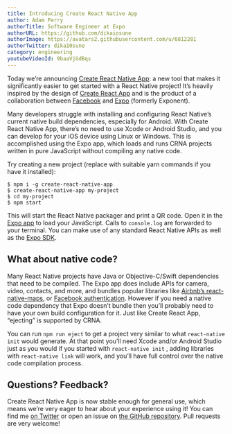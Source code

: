 ```yaml
---
title: Introducing Create React Native App
author: Adam Perry
authorTitle: Software Engineer at Expo
authorURL: https://github.com/dikaiosune
authorImage: https://avatars2.githubusercontent.com/u/6812281
authorTwitter: dika10sune
category: engineering
youtubeVideoId: 9baaVjGdBqs
---
```


Today we’re announcing [Create React Native App](https://github.com/react-community/create-react-native-app): a new tool that makes it significantly easier to get started with a React Native project! It’s heavily inspired by the design of [Create React App](https://github.com/facebookincubator/create-react-app) and is the product of a collaboration between [Facebook](https://code.facebook.com) and [Expo](https://expo.io) (formerly Exponent).

<!--truncate-->

Many developers struggle with installing and configuring React Native’s current native build dependencies, especially for Android. With Create React Native App, there’s no need to use Xcode or Android Studio, and you can develop for your iOS device using Linux or Windows. This is accomplished using the Expo app, which loads and runs CRNA projects written in pure JavaScript without compiling any native code.

Try creating a new project (replace with suitable yarn commands if you have it installed):

```
$ npm i -g create-react-native-app
$ create-react-native-app my-project
$ cd my-project
$ npm start
```

This will start the React Native packager and print a QR code. Open it in the [Expo app](https://expo.io) to load your JavaScript. Calls to `console.log` are forwarded to your terminal. You can make use of any standard React Native APIs as well as the [Expo SDK](https://docs.expo.io/versions/latest/sdk/index.html).

## What about native code?

Many React Native projects have Java or Objective-C/Swift dependencies that need to be compiled. The Expo app does include APIs for camera, video, contacts, and more, and bundles popular libraries like [Airbnb’s react-native-maps](https://docs.expo.io/versions/v14.0.0/sdk/map-view.html), or [Facebook authentication](https://docs.expo.io/versions/latest/sdk/facebook.html). However if you need a native code dependency that Expo doesn’t bundle then you’ll probably need to have your own build configuration for it. Just like Create React App, “ejecting” is supported by CRNA.

You can run `npm run eject` to get a project very similar to what `react-native init` would generate. At that point you’ll need Xcode and/or Android Studio just as you would if you started with `react-native init` , adding libraries with `react-native link` will work, and you’ll have full control over the native code compilation process.

## Questions? Feedback?

Create React Native App is now stable enough for general use, which means we’re very eager to hear about your experience using it! You can find me [on Twitter](https://twitter.com/dika10sune) or open an issue on [the GitHub repository](https://github.com/react-community/create-react-native-app). Pull requests are very welcome!

